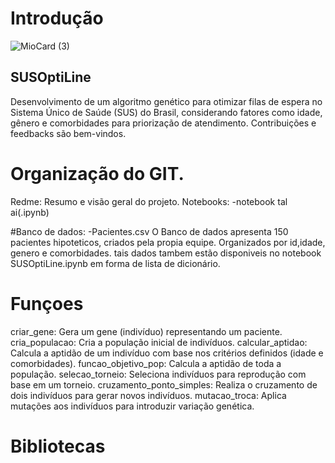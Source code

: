 # Introdução
![MioCard (3)](https://github.com/vinicius-aolm/SUSOptiLine/assets/135054073/7b660a6b-496f-4935-9502-bba2137cf785)

## SUSOptiLine
Desenvolvimento de um algoritmo genético para otimizar filas de espera no Sistema Único de Saúde (SUS) do Brasil, considerando fatores como idade, gênero e comorbidades para priorização de atendimento. 
Contribuições e feedbacks são bem-vindos.

# Organização do GIT.
Redme: Resumo e visão geral do projeto.
Notebooks: 
-notebook tal ai(.ipynb)

#Banco de dados:
-Pacientes.csv
O Banco de dados apresenta 150 pacientes hipoteticos, criados pela propia equipe.
Organizados por id,idade, genero e comorbidades.
tais dados tambem estão disponiveis no notebook SUSOptiLine.ipynb em forma de lista de dicionário.
# Funçoes
criar_gene: Gera um gene (indivíduo) representando um paciente.
cria_populacao: Cria a população inicial de indivíduos.
calcular_aptidao: Calcula a aptidão de um indivíduo com base nos critérios definidos (idade e comorbidades).
funcao_objetivo_pop: Calcula a aptidão de toda a população.
selecao_torneio: Seleciona indivíduos para reprodução com base em um torneio.
cruzamento_ponto_simples: Realiza o cruzamento de dois indivíduos para gerar novos indivíduos.
mutacao_troca: Aplica mutações aos indivíduos para introduzir variação genética.

# Bibliotecas
